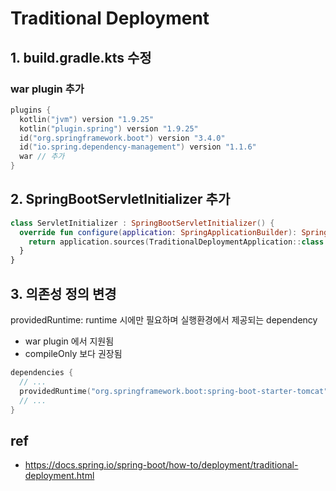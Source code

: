 # Traditional Deployment

## 1. build.gradle.kts 수정

### war plugin 추가

```kotlin
plugins {
  kotlin("jvm") version "1.9.25"
  kotlin("plugin.spring") version "1.9.25"
  id("org.springframework.boot") version "3.4.0"
  id("io.spring.dependency-management") version "1.1.6"
  war // 추가
}
```

## 2. SpringBootServletInitializer 추가

```kotlin
class ServletInitializer : SpringBootServletInitializer() {
  override fun configure(application: SpringApplicationBuilder): SpringApplicationBuilder {
    return application.sources(TraditionalDeploymentApplication::class.java)
  }
}
```

## 3. 의존성 정의 변경

providedRuntime: runtime 시에만 필요하며 실행환경에서 제공되는 dependency

- war plugin 에서 지원됨
- compileOnly 보다 권장됨

```kotlin
dependencies {
  // ... 
  providedRuntime("org.springframework.boot:spring-boot-starter-tomcat")
  // ...
}
```

## ref

- https://docs.spring.io/spring-boot/how-to/deployment/traditional-deployment.html
